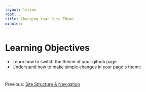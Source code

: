 ```yaml
---
layout: lesson
root: .
title: Changing Your Site Theme
minutes:
---
```


# Learning Objectives


* Learn how to switch the theme of your github page
* Understand how to make simple changes in your page's theme


#

Previous: [Site Structure &amp; Navigation](04-site-structure.html)
